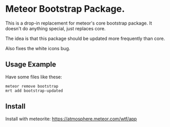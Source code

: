 # Meteor Bootstrap Package.

This is a drop-in replacement for meteor's core bootstrap package. It doesn't do anything special, just replaces core.

The idea is that this package should be updated more frequently than core.

Also fixes the white icons bug.

## Usage Example

Have some files like these:

    meteor remove bootstrap
    mrt add bootstrap-updated

## Install

Install with meteorite: https://atmosphere.meteor.com/wtf/app